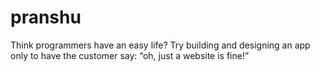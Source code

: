 # pranshu
Think programmers have an easy life? Try building and designing an app only to have the customer say: “oh, just a website is fine!”
